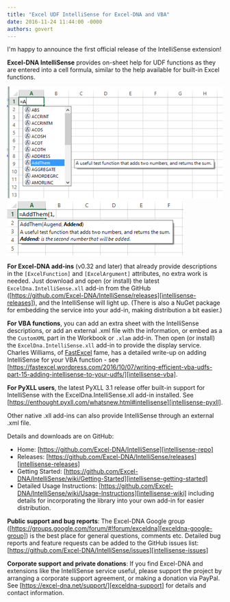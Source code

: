 ```yaml
---
title: "Excel UDF IntelliSense for Excel-DNA and VBA"
date: 2016-11-24 11:44:00 -0000
authors: govert
---
```

I'm happy to announce the first official release of the IntelliSense extension!

**Excel-DNA IntelliSense** provides on-sheet help for UDF functions as they are entered into a cell formula, similar to the help available for built-in Excel functions.

![Intellisense Release v1 01](./intellisense-release-v1-01.png)
![Intellisense Release v1 02](./intellisense-release-v1-02.png)

**For Excel-DNA add-ins** (v0.32 and later) that already provide descriptions in the `[ExcelFunction]` and `[ExcelArgument]` attributes, no extra work is needed. Just download and open (or install) the latest `ExcelDna.IntelliSense.xll` add-in from the GitHub ([https://github.com/Excel-DNA/IntelliSense/releases][intellisense-releases]), and the IntelliSense will light up. (There is also a NuGet package for embedding the service into your add-in, making distribution a bit easier.)

**For VBA functions**, you can add an extra sheet with the IntelliSense descriptions, or add an external .xml file with the information, or embed as a the `CustomXML` part in the Workbook or `.xlam` add-in.
Then open (or install) the `ExcelDna.IntelliSense.xll` add-in to provide the display service. Charles Williams, of [FastExcel][fastexcel] fame, has a detailed write-up on adding IntelliSense for your VBA function - see [https://fastexcel.wordpress.com/2016/10/07/writing-efficient-vba-udfs-part-15-adding-intellisense-to-your-udfs/][intellisense-vba].

**For PyXLL users**, the latest PyXLL 3.1 release offer built-in support for IntelliSense with the ExcelDna.IntelliSense.xll add-in installed. See [https://enthought.pyxll.com/whatsnew.html#intellisense][intellisense-pyxll].

Other native .xll add-ins can also provide IntelliSense through an external .xml file.

Details and downloads are on GitHub:
* Home: [https://github.com/Excel-DNA/IntelliSense][intellisense-repo]
* Releases: [https://github.com/Excel-DNA/IntelliSense/releases][intellisense-releases]
* Getting Started: [https://github.com/Excel-DNA/IntelliSense/wiki/Getting-Started][intellisense-getting-started]
* Detailed Usage Instructions: [https://github.com/Excel-DNA/IntelliSense/wiki/Usage-Instructions][intellisense-wiki] including details for incorporating the library into your own add-in for easier distribution.

**Public support and bug reports**:
The Excel-DNA Google group ([https://groups.google.com/forum/#!forum/exceldna][exceldna-google-group]) is the best place for general questions, comments etc. Detailed bug reports and feature requests can be added to the GitHub issues list: [https://github.com/Excel-DNA/IntelliSense/issues][intellisense-issues]

**Corporate support and private donations**:
If you find Excel-DNA and extensions like the IntelliSense service useful, please support the project by arranging a corporate support agreement, or making a donation via PayPal. See [https://excel-dna.net/support/][exceldna-support] for details and contact information.

[intellisense-img1]:  /images/intellisense-release-v1-01.png "Intellisense Release v1 01"
[intellisense-img2]:  /images/intellisense-release-v1-02.png "Intellisense Release v1 02"
[intellisense-releases]: https://github.com/Excel-DNA/IntelliSense/releases
[fastexcel]: http://www.decisionmodels.com/fastexcelD.htm
[intellisense-vba]: https://fastexcel.wordpress.com/2016/10/07/writing-efficient-vba-udfs-part-15-adding-intellisense-to-your-udfs/
[intellisense-pyxll]: https://enthought.pyxll.com/whatsnew.html#intellisense
[intellisense-repo]: https://github.com/Excel-DNA/IntelliSense
[intellisense-getting-started]: https://github.com/Excel-DNA/IntelliSense/wiki/Getting-Started
[intellisense-wiki]: https://github.com/Excel-DNA/IntelliSense/wiki/Usage-Instructions
[exceldna-google-group]: https://groups.google.com/forum/#!forum/exceldna
[intellisense-issues]: https://github.com/Excel-DNA/IntelliSense/issues
[exceldna-support]: /support/
